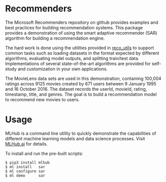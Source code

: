 # Recommenders 

The Microsoft Recommenders repository on github provides examples and
best practices for building recommendation systems. This package
provides a demonstration of using the smart adaptive recommender (SAR)
algorithm for building a recommendation engine.

The hard work is done using the utilities provided in
[reco_utils](reco_utils) to support common tasks such as loading
datasets in the format expected by different algorithms, evaluating
model outputs, and splitting train/test data. Implementations of
several state-of-the-art algorithms are provided for self-study and
customization in your own applications.

The MovieLens data sets are used in this demonstration, containing
100,004 ratings across 9125 movies created by 671 users between
9 January 1995 and 16 October 2016. The dataset records the userId,
movieId, rating, timestamp, title, and genres. The goal is to build a
recommendation model to recommend new movies to users.

# Usage

MLHub is a command line utility to quickly demonstrate the
capabilities of different machine learning models and data science
processes. Visit [MLHub.ai](https://mlhub.ai) for details.

To install and run the pre-built scripts:

    $ pip3 install mlhub
    $ ml install   sar
    $ ml configure sar
    $ ml demo      sar

